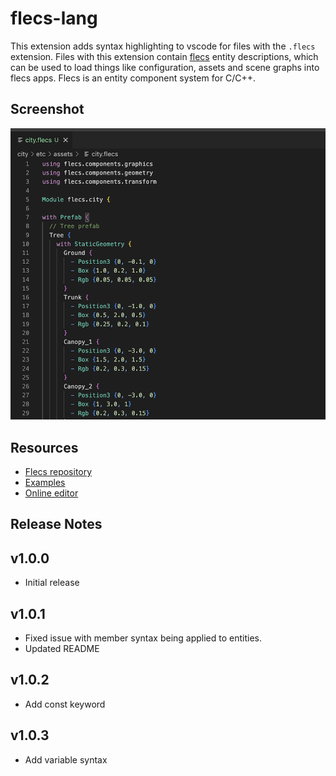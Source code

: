 # flecs-lang
This extension adds syntax highlighting to vscode for files with the `.flecs` extension. Files with this extension contain [flecs](https://github.com/SanderMertens/flecs) entity descriptions, which can be used to load things like configuration, assets and scene graphs into flecs apps. Flecs is an entity component system for C/C++.

## Screenshot

![syntax coloring](images/screenshot.png)

## Resources
- [Flecs repository](https://github.com/SanderMertens/flecs)
- [Examples](https://github.com/SanderMertens/flecs/tree/master/examples/plecs)
- [Online editor](https://flecs.dev/explorer)

## Release Notes

## v1.0.0

- Initial release

## v1.0.1

- Fixed issue with member syntax being applied to entities.
- Updated README

## v1.0.2

- Add const keyword

## v1.0.3

- Add variable syntax
